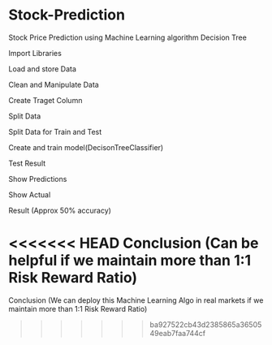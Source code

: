 # Stock-Prediction

Stock Price Prediction using Machine Learning algorithm Decision Tree

Import Libraries

Load and store Data

Clean and Manipulate Data

Create Traget Column

Split Data

Split Data for Train and Test

Create and train model(DecisonTreeClassifier)

Test Result

Show Predictions

Show Actual

Result (Approx 50% accuracy)

<<<<<<< HEAD
Conclusion (Can be helpful if we maintain more than 1:1 Risk Reward Ratio)
=======
Conclusion (We can deploy this Machine Learning Algo in real markets if we maintain more than 1:1 Risk Reward Ratio)
>>>>>>> ba927522cb43d2385865a3650549eab7faa744cf
